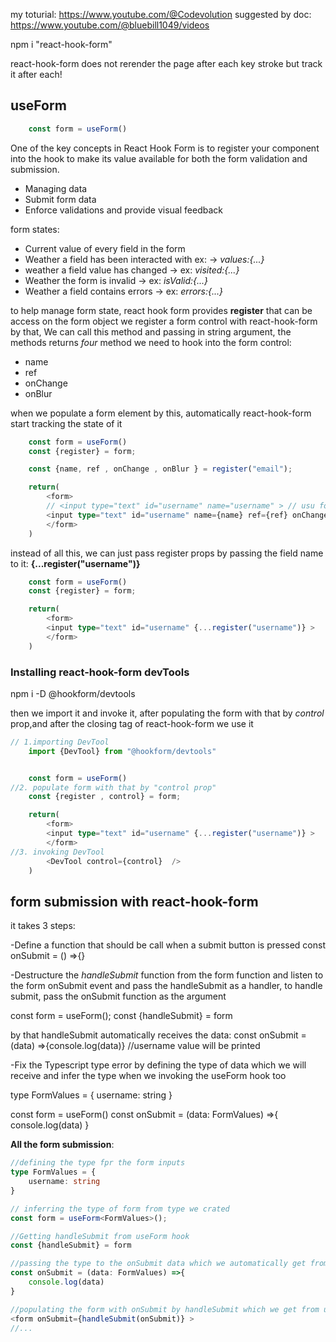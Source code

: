 my toturial: <https://www.youtube.com/@Codevolution>
suggested by doc: <https://www.youtube.com/@bluebill1049/videos>

npm i "react-hook-form"

react-hook-form does not rerender the page after each key stroke but track it after each!

## useForm

```typescript
    const form = useForm()
```
One of the key concepts in React Hook Form is to register your component into the hook to make its value available for both the form validation and submission.
 - Managing data
 - Submit form data
 - Enforce validations and provide visual feedback

form states:
- Current value of every field in the form
- Weather a field has been interacted with ex: -> _values:{...}_
- weather a field value has changed -> ex: _visited:{...}_
- Weather the form is invalid -> ex: _isValid:{...}_
- Weather a field contains errors -> ex:  _errors:{...}_

to help manage form state, react hook form provides **register** that can be access on the form object
 we register a form control with react-hook-form by that, We can call this method and passing in string argument, the methods returns _four_ method we need to hook into the form control:
 - name
 - ref
 - onChange
 - onBlur
  
  when we populate a form element by this, automatically react-hook-form start tracking the state of it

```typescript
    const form = useForm()
    const {register} = form;

    const {name, ref , onChange , onBlur } = register("email");

    return(
        <form>
        // <input type="text" id="username" name="username" > // usu form
        <input type="text" id="username" name={name} ref={ref} onChange={onChange} onBlur={onBlur()} > 
        </form>
    )
```
instead of all this, we can just pass register props by passing the field name to it: **{...register("username")}**

```typescript
    const form = useForm()
    const {register} = form;

    return(
        <form>
        <input type="text" id="username" {...register("username")} > 
        </form>
    )
```

### Installing react-hook-form devTools
npm i -D @hookform/devtools

then we import it and invoke it, after populating the form with that by _control_ prop,and after the closing tag of react-hook-form we use it

```typescript
// 1.importing DevTool
    import {DevTool} from "@hookform/devtools"


    const form = useForm()
//2. populate form with that by "control prop"
    const {register , control} = form;

    return(
        <form>
        <input type="text" id="username" {...register("username")} > 
        </form>
//3. invoking DevTool
        <DevTool control={control}  />
    )
```

## form submission with react-hook-form

it takes 3 steps:

-Define a function that should be call when a submit button is pressed
const onSubmit = () =>{}

-Destructure the _handleSubmit_ function from the form function and listen to the form onSubmit event and pass the handleSubmit as a handler, to handle submit, pass the onSubmit function as the argument

const form = useForm();
const {handleSubmit} = form
<form onSubmit={handleSubmit(onSubmit)} >

by that handleSubmit automatically receives the data:
const onSubmit = (data) =>{console.log(data)} //username value will be printed

-Fix the Typescript type error by defining the type of data which we will receive and infer the type when we invoking the useForm hook too

type FormValues = {
    username: string
}

const form = useForm<FormValues>()
const onSubmit = (data: FormValues) =>{
    console.log(data)
}

**All the form submission**:

```typescript
//defining the type fpr the form inputs
type FormValues = {
    username: string
}

// inferring the type of form from type we crated
const form = useForm<FormValues>();

//Getting handleSubmit from useForm hook
const {handleSubmit} = form

//passing the type to the onSubmit data which we automatically get from handleSubmit after populate form with that
const onSubmit = (data: FormValues) =>{
    console.log(data)
}

//populating the form with onSubmit by handleSubmit which we get from useForm hook
<form onSubmit={handleSubmit(onSubmit)} >
//...

```